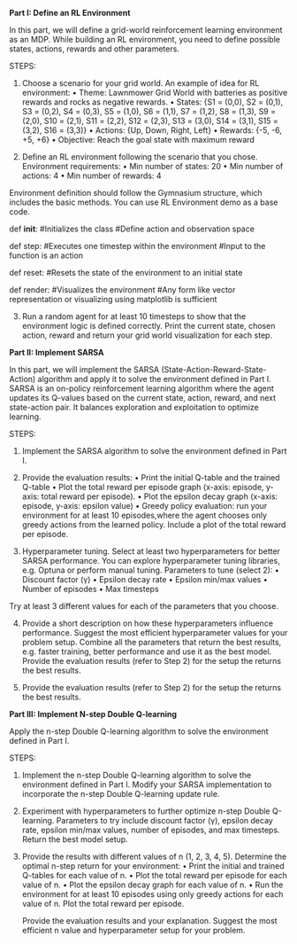 **Part I: Define an RL Environment**

In this part, we will define a grid-world reinforcement learning environment as an MDP. While building an RL environment, you need to define possible states, actions, rewards and other parameters.

STEPS:

1. Choose a scenario for your grid world.
   An example of idea for RL environment:
      • Theme: Lawnmower Grid World with
        batteries as positive rewards and rocks as
        negative rewards.
      • States: {S1 = (0,0), S2 = (0,1), S3 = (0,2),
        S4 = (0,3), S5 = (1,0), S6 = (1,1), S7 =
        (1,2), S8 = (1,3), S9 = (2,0), S10 = (2,1),
        S11 = (2,2), S12 = (2,3), S13 = (3,0), S14 =
        (3,1), S15 = (3,2), S16 = (3,3)}
      • Actions: {Up, Down, Right, Left}
      • Rewards: {-5, -6, +5, +6}
      • Objective: Reach the goal state with
        maximum reward

2. Define an RL environment following the scenario that you chose.
Environment requirements:
  • Min number of states: 20
  • Min number of actions: 4
  • Min number of rewards: 4

Environment definition should follow the Gymnasium structure, which includes the basic methods. You can use RL Environment demo as a base code.

def __init__:
  #Initializes the class
  #Define action and observation space

def step:
  #Executes one timestep within the environment
  #Input to the function is an action

def reset:
  #Resets the state of the environment to an initial state
  
def render:
  #Visualizes the environment
  #Any form like vector representation or visualizing using matplotlib is sufficient
  
3. Run a random agent for at least 10 timesteps to show that the environment logic is defined correctly. Print the current state, chosen action, reward and return your grid world visualization for each step.


**Part II: Implement SARSA**

In this part, we will implement the SARSA (State-Action-Reward-State-Action) algorithm and apply it to solve the environment defined in Part I. SARSA is an on-policy reinforcement learning algorithm where the agent updates its Q-values based on the current state, action, reward, and next state-action pair. It balances exploration and exploitation to optimize learning.

STEPS:

1. Implement the SARSA algorithm to solve the environment defined in Part I.

2. Provide the evaluation results:
     • Print the initial Q-table and the trained Q-table
     • Plot the total reward per episode graph (x-axis: episode, y-axis: total reward per episode).
     • Plot the epsilon decay graph (x-axis: episode, y-axis: epsilon value)
     • Greedy policy evaluation: run your environment for at least 10 episodes,where the agent chooses only greedy actions from the learned policy. Include a plot of the total reward per episode.

3. Hyperparameter tuning. Select at least two hyperparameters for better SARSA performance. You can explore hyperparameter tuning libraries, e.g. Optuna or perform manual tuning. Parameters to tune (select 2):
    • Discount factor (γ)
    • Epsilon decay rate
    • Epsilon min/max values
    • Number of episodes
    • Max timesteps
   
Try at least 3 different values for each of the parameters that you choose.

4. Provide a short description on how these hyperparameters influence performance. Suggest the most efficient hyperparameter values for your problem setup. Combine all the parameters that return the best results, e.g. faster training, better performance and use it as the best model. Provide the evaluation results (refer to Step 2) for the setup the returns the best results.

5. Provide the evaluation results (refer to Step 2) for the setup the returns the best results.


**Part III: Implement N-step Double Q-learning**

Apply the n-step Double Q-learning algorithm to solve the environment defined in Part I.

STEPS:

1. Implement the n-step Double Q-learning algorithm to solve the environment defined in Part I. Modify your SARSA implementation to incorporate the n-step Double Q-learning update rule.

2. Experiment with hyperparameters to further optimize n-step Double Q-learning. Parameters to try include discount factor (γ), epsilon decay rate, epsilon min/max values, number of episodes, and max timesteps. Return the best model setup.

3. Provide the results with different values of n (1, 2, 3, 4, 5). Determine the optimal n-step return for your environment:
      • Print the initial and trained Q-tables for each value of n.
      • Plot the total reward per episode for each value of n.
      • Plot the epsilon decay graph for each value of n.
      • Run the environment for at least 10 episodes using only greedy actions for each value of n. Plot the total reward per episode.
   
   Provide the evaluation results and your explanation. Suggest the most efficient n value and hyperparameter setup for your problem.




